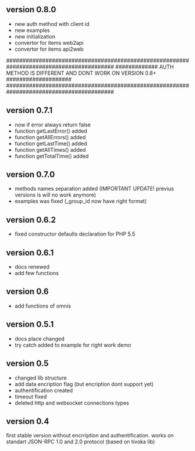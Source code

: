 ## version 0.8.0
- new auth method with client id
- new examples
- new initialization
- convertor for items web2api
- convertor for items api2web

#########################################################################################
############# AUTH METHOD IS DIFFERENT AND DONT WORK ON VERSION 0.8+ ####################
#########################################################################################

## version 0.7.1
- now if error always return false
- function getLastError() added
- function getAllErrors() added
- function getLastTime() added
- function getAllTimes() added
- function getTotalTime() added

## version 0.7.0
- methods names separation added (IMPORTANT UPDATE! previus versions is will no work anymore)
- examples was fixed (_group_id now have right format)

## version 0.6.2
- fixed constructor defaults declaration for PHP 5.5

## version 0.6.1
- docs renewed
- add few functions

## version 0.6
- add functions of omnis

## version 0.5.1
- docs place changed
- try catch added to example for right work demo

## version 0.5
- changed lib structure
- add data encription flag (but encription dont support yet)
- authentification created
- timeout fixed
- deleted http and websocket connections types

## version 0.4
first stable version without encrription and authentification.
works on standart JSON-RPC 1.0 and 2.0 protocol (based on tivoka lib)